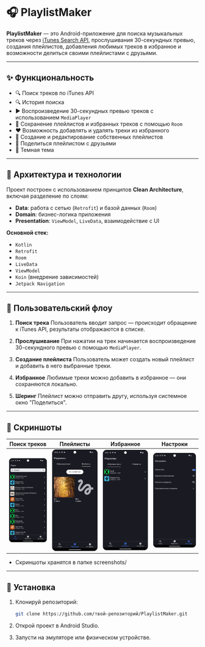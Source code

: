 # 🎧 PlaylistMaker

**PlaylistMaker** — это Android-приложение для поиска музыкальных треков через [iTunes Search API](https://developer.apple.com/library/archive/documentation/AudioVideo/Conceptual/iTuneSearchAPI/), прослушивания 30-секундных превью, создания плейлистов, добавления любимых треков в избранное и возможности делиться своими плейлистами с друзьями.

---

## ✨ Функциональность

* 🔍 Поиск треков по iTunes API
* 🔍 История поиска
* ▶️ Воспроизведение 30-секундных превью треков с использованием `MediaPlayer`
* 💾 Сохранение плейлистов и избранных треков с помощью `Room`
* ❤️ Возможность добавлять и удалять треки из избранного
* 📂 Создание и редактирование собственных плейлистов
* 🔗 Поделиться плейлистом с друзьями
* 📂 Темная тема

---

## 🧠 Архитектура и технологии

Проект построен с использованием принципов **Clean Architecture**, включая разделение по слоям:

* **Data**: работа с сетью (`Retrofit`) и базой данных (`Room`)
* **Domain**: бизнес-логика приложения
* **Presentation**: `ViewModel`, `LiveData`, взаимодействие с UI

**Основной стек:**

* `Kotlin`
* `Retrofit`
* `Room`
* `LiveData`
* `ViewModel`
* `Koin` (внедрение зависимостей)
* `Jetpack Navigation`

---

## 🧭 Пользовательский флоу

1. **Поиск трека**
   Пользователь вводит запрос — происходит обращение к iTunes API, результаты отображаются в списке.

2. **Прослушивание**
   При нажатии на трек начинается воспроизведение 30-секундного превью с помощью `MediaPlayer`.

3. **Создание плейлиста**
   Пользователь может создать новый плейлист и добавить в него выбранные треки.

4. **Избранное**
   Любимые треки можно добавить в избранное — они сохраняются локально.

5. **Шеринг**
   Плейлист можно отправить другу, используя системное окно "Поделиться".

---

## 📸 Скриншоты


| Поиск треков                            | Плейлисты                               | Избранное                               | Настроки                                |
| --------------------------------------- | --------------------------------------- | --------------------------------------- | --------------------------------------- |
| <img src="screenshots/searchpng.png" width="200"/> | <img src="screenshots/playlists.png" width="200"/> | <img src="screenshots/favourites.png" width="200"/> | <img src="screenshots/settings.png" width="200"/> |

- Скриншоты хранятся в папке screenshots/

---

## 🚀 Установка

1. Клонируй репозиторий:

   ```bash
   git clone https://github.com/твой-репозиторий/PlaylistMaker.git
   ```

2. Открой проект в Android Studio.

3. Запусти на эмуляторе или физическом устройстве.

